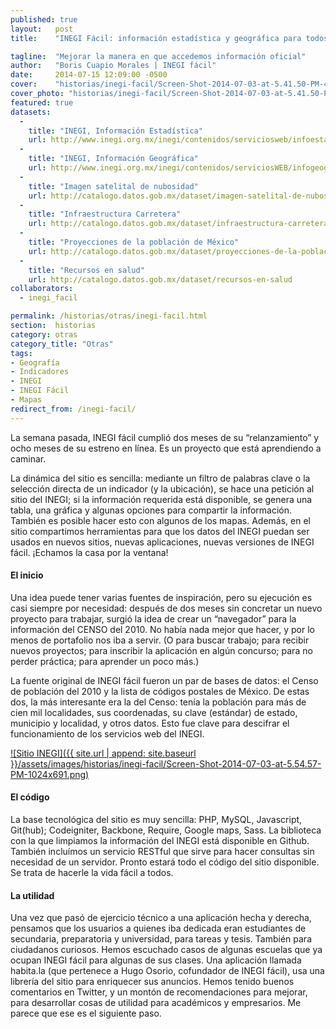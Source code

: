 ```yaml
---
published: true
layout:   post
title:    "INEGI Fácil: información estadística y geográfica para todos"

tagline:  "Mejorar la manera en que accedemos información oficial"
author:   "Boris Cuapio Morales | INEGI fácil"
date:     2014-07-15 12:09:00 -0500
cover:    "historias/inegi-facil/Screen-Shot-2014-07-03-at-5.41.50-PM-480x225.png"
cover_photo: "historias/inegi-facil/Screen-Shot-2014-07-03-at-5.41.50-PM.png"
featured: true
datasets:
  -
    title: "INEGI, Información Estadística"
    url: http://www.inegi.org.mx/inegi/contenidos/serviciosweb/infoestadistica.aspx
  -
    title: "INEGI, Información Geográfica"
    url: http://www.inegi.org.mx/inegi/contenidos/serviciosWEB/infogeografica.aspx
  -
    title: "Imagen satelital de nubosidad"
    url: http://catalogo.datos.gob.mx/dataset/imagen-satelital-de-nubosidad
  -
    title: "Infraestructura Carretera"
    url: http://catalogo.datos.gob.mx/dataset/infraestructura-carretera
  -
    title: "Proyecciones de la población de México"
    url: http://catalogo.datos.gob.mx/dataset/proyecciones-de-la-poblacion-de-mexico
  -
    title: "Recursos en salud"
    url: http://catalogo.datos.gob.mx/dataset/recursos-en-salud
collaborators:
  - inegi_facil

permalink: /historias/otras/inegi-facil.html
section:  historias
category: otras
category_title: "Otras"
tags:
- Geografía
- Indicadores
- INEGI
- INEGI Fácil
- Mapas
redirect_from: /inegi-facil/
---
```


La semana pasada, INEGI fácil cumplió dos meses de su “relanzamiento” y ocho meses de su estreno en línea. Es un proyecto que está aprendiendo a caminar.

La dinámica del sitio es sencilla: mediante un filtro de palabras clave o la selección directa de un indicador (y la ubicación), se hace una petición al sitio del INEGI; si la información requerida está disponible, se genera una tabla, una gráfica y algunas opciones para compartir la información. También es posible hacer esto con algunos de los mapas. Además, en el sitio compartimos herramientas para que los datos del INEGI puedan ser usados en nuevos sitios, nuevas aplicaciones, nuevas versiones de INEGI fácil. ¡Echamos la casa por la ventana!

#### El inicio

Una idea puede tener varias fuentes de inspiración, pero su ejecución es casi siempre por necesidad: después de dos meses sin concretar un nuevo proyecto para trabajar, surgió la idea de crear un “navegador” para la información del CENSO del 2010. No había nada mejor que hacer, y por lo menos de portafolio nos iba a servir. (O para buscar trabajo; para recibir nuevos proyectos; para inscribir la aplicación en algún concurso; para no perder práctica; para aprender un poco más.)

La fuente original de INEGI fácil fueron un par de bases de datos: el Censo de población del 2010 y la lista de códigos postales de México. De estas dos, la más interesante era la del Censo: tenía la población para más de cien mil localidades, sus coordenadas, su clave (estándar) de estado, municipio y localidad, y otros datos. Esto fue clave para descifrar el funcionamiento de los servicios web del INEGI.

[![Sitio INEGI]({{ site.url | append: site.baseurl }}/assets/images/historias/inegi-facil/Screen-Shot-2014-07-03-at-5.54.57-PM-1024x691.png)](http://inegifacil.com/)

#### El código

La base tecnológica del sitio es muy sencilla: PHP, MySQL, Javascript, Git(hub); Codeigniter, Backbone, Require, Google maps, Sass. La biblioteca con la que limpiamos la información del INEGI está disponible en Github. También incluímos un servicio RESTful que sirve para hacer consultas sin necesidad de un servidor. Pronto estará todo el código del sitio disponible. Se trata de hacerle la vida fácil a todos.

#### La utilidad

Una vez que pasó de ejercicio técnico a una aplicación hecha y derecha, pensamos que los usuarios a quienes iba dedicada eran estudiantes de secundaria, preparatoria y universidad, para tareas y tesis. También para ciudadanos curiosos.
Hemos escuchado casos de algunas escuelas que ya ocupan INEGI fácil para algunas de sus clases. Una aplicación llamada habita.la (que pertenece a Hugo Osorio, cofundador de INEGI fácil), usa una librería del sitio para enriquecer sus anuncios. Hemos tenido buenos comentarios en Twitter, y un montón de recomendaciones para mejorar, para desarrollar cosas de utilidad para académicos y empresarios. Me parece que ese es el siguiente paso.
